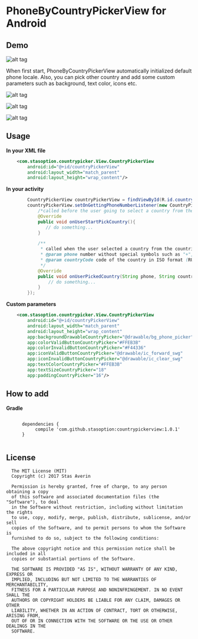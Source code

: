 # PhoneByCountryPickerView for Android

## Demo

![alt tag](https://media.giphy.com/media/3003DyRvjOqRSNq6Jh/giphy.gif)

When first start, PhoneByCountryPickerView automatically initialized default phone locale. Also, you can pick other country and add some custom parameters such as background, text color, icons etc.

![alt tag](https://media.giphy.com/media/i4dwZjwUT68szW5Tl3/giphy.gif)

![alt tag](https://media.giphy.com/media/cPJUasaQYUy1BBlKyG/giphy.gif)

![alt tag](https://media.giphy.com/media/2tKbmvoldOWjrpIAWW/giphy.gif)

## Usage

**In your XML file**<br />

```xml
    <com.stasoption.countrypicker.View.CountryPickerView
        android:id="@+id/countryPickerView"
        android:layout_width="match_parent"
        android:layout_height="wrap_content"/>
```

**In your activity**<br />

```java
        CountryPickerView countryPickerView = findViewById(R.id.countryPickerView);
        countryPickerView.setOnGettingPhoneNumberListener(new CountryPickerView.OnPhoneNumberPickListener() {
            /*called before the user going to select a country from the countries list...*/
            @Override
            public void onUserStartPickCountry(){
               // do something...
            }

            /**
             * called when the user selected a country from the countries list
             * @param phone number without special symbols such as "+", "-" " " etc
             * @param countryCode code of the country in ISO format (RU, US...)
             */
            @Override
            public void onUserPickedCountry(String phone, String countryCode) {
                // do something...
            }
        });
```

**Custom parameters**<br />

```xml
    <com.stasoption.countrypicker.View.CountryPickerView
        android:id="@+id/countryPickerView"
        android:layout_width="match_parent"
        android:layout_height="wrap_content"
        app:backgroundDrawableCountryPicker="@drawable/bg_phone_picker"
        app:colorValidButtonCountryPicker="#FFEB3B"
        app:colorInvalidButtonCountryPicker="#F44336"
        app:iconValidButtonCountryPicker="@drawable/ic_forward_swg"
        app:iconInvalidButtonCountryPicker="@drawable/ic_clear_swg"
        app:textColorCountryPicker="#FFEB3B"
        app:textSizeCountryPicker="18"
        app:paddingCountryPicker="16"/>
```    

## How to add

**Gradle**<br />

```

      dependencies {
           compile 'com.github.stasoption:countrypickerview:1.0.1' 
      }
      
```

## License

      The MIT License (MIT)
      Copyright (c) 2017 Stas Averin

      Permission is hereby granted, free of charge, to any person obtaining a copy
      of this software and associated documentation files (the "Software"), to deal
      in the Software without restriction, including without limitation the rights
      to use, copy, modify, merge, publish, distribute, sublicense, and/or sell
      copies of the Software, and to permit persons to whom the Software is
      furnished to do so, subject to the following conditions:

      The above copyright notice and this permission notice shall be included in all
      copies or substantial portions of the Software.

      THE SOFTWARE IS PROVIDED "AS IS", WITHOUT WARRANTY OF ANY KIND, EXPRESS OR
      IMPLIED, INCLUDING BUT NOT LIMITED TO THE WARRANTIES OF MERCHANTABILITY,
      FITNESS FOR A PARTICULAR PURPOSE AND NONINFRINGEMENT. IN NO EVENT SHALL THE
      AUTHORS OR COPYRIGHT HOLDERS BE LIABLE FOR ANY CLAIM, DAMAGES OR OTHER
      LIABILITY, WHETHER IN AN ACTION OF CONTRACT, TORT OR OTHERWISE, ARISING FROM,
      OUT OF OR IN CONNECTION WITH THE SOFTWARE OR THE USE OR OTHER DEALINGS IN THE
      SOFTWARE.

